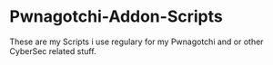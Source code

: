 # Pwnagotchi-Addon-Scripts
These are my Scripts i use regulary for my Pwnagotchi and or other CyberSec related stuff.
